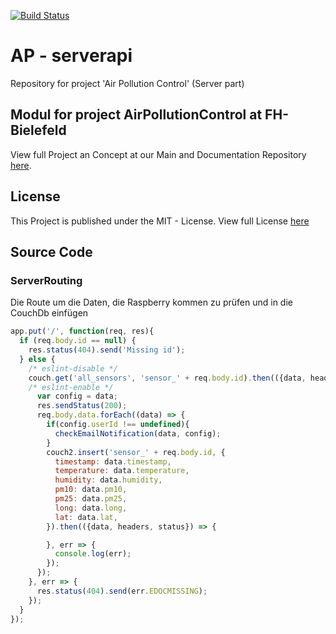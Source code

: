 [![Build Status](https://travis-ci.com/Frevert/serverapc.svg?branch=master)](https://travis-ci.com/Frevert/serverapc)

# AP - serverapi
Repository for project 'Air Pollution Control' (Server part)

## Modul for project AirPollutionControl at FH-Bielefeld

View full Project an Concept at our Main and Documentation Repository [here](https://github.com/sweigel1/RichClientApplicationDevelopment).

## License

This Project is published under the MIT - License.
View full License [here](https://github.com/ghaake/apc-pouchdb/blob/master/LICENSE)


## Source Code

### ServerRouting

Die Route um die Daten, die Raspberry kommen zu prüfen und in die CouchDb einfügen
 
```javascript
app.put('/', function(req, res){
  if (req.body.id == null) {
    res.status(404).send('Missing id');
  } else {
    /* eslint-disable */
    couch.get('all_sensors', 'sensor_' + req.body.id).then(({data, headers, status}) => {
    /* eslint-enable */
      var config = data;
      res.sendStatus(200);
      req.body.data.forEach((data) => {
        if(config.userId !== undefined){
          checkEmailNotification(data, config);
        }
        couch2.insert('sensor_' + req.body.id, {
          timestamp: data.timestamp,
          temperature: data.temperature,
          humidity: data.humidity,
          pm10: data.pm10,
          pm25: data.pm25,
          long: data.long,
          lat: data.lat,
        }).then(({data, headers, status}) => {

        }, err => {
          console.log(err);
        });
      });
    }, err => {
      res.status(404).send(err.EDOCMISSING);
    });
  }
});
```
